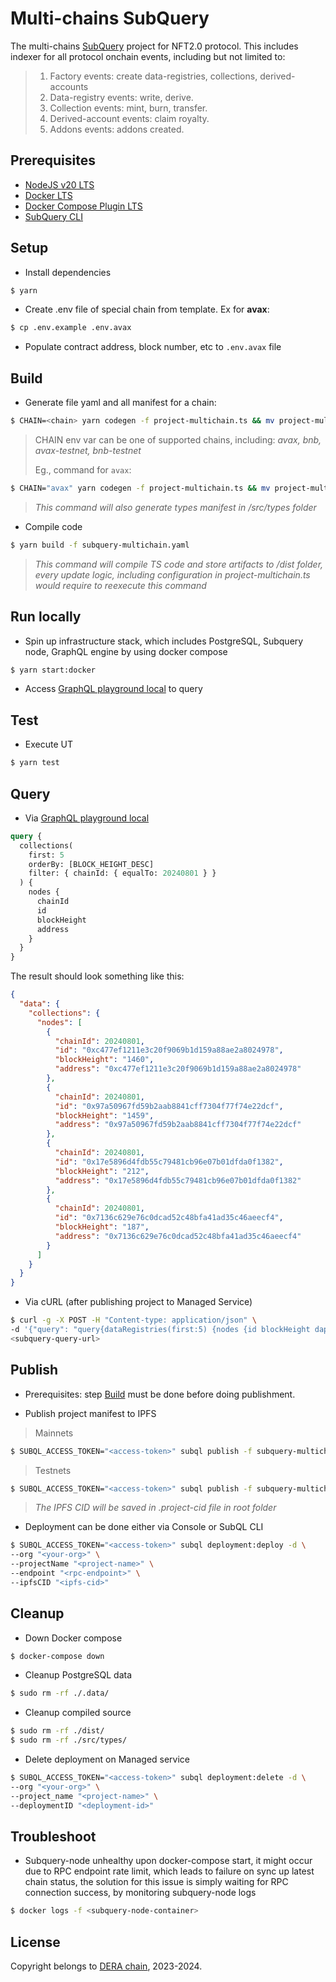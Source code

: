 # Multi-chains SubQuery

The multi-chains [SubQuery](https://subquery.network) project for NFT2.0 protocol. This includes indexer for all protocol onchain events, including but not limited to:
> 1. Factory events: create data-registries, collections, derived-accounts
> 2. Data-registry events: write, derive.
> 3. Collection events: mint, burn, transfer.
> 4. Derived-account events: claim royalty.
> 5. Addons events: addons created.

## Prerequisites
- [NodeJS v20 LTS](https://nodejs.org/en/blog/release/v20.9.0)
- [Docker LTS](https://docs.docker.com/engine/install/)
- [Docker Compose Plugin LTS](https://docs.docker.com/compose/install/linux/)
- [SubQuery CLI](https://academy.subquery.network/quickstart/quickstart.html#_1-install-the-subquery-cli)

## Setup
- Install dependencies
```bash
$ yarn
```

- Create .env file of special chain from template. Ex for **avax**:
```bash
$ cp .env.example .env.avax
```

- Populate contract address, block number, etc to `.env.avax` file

## Build
- Generate file yaml and all manifest for a chain:
```bash
$ CHAIN=<chain> yarn codegen -f project-multichain.ts && mv project-multichain.yaml project-<chain>.yaml
```

> CHAIN env var can be one of supported chains, including: *avax, bnb, avax-testnet, bnb-testnet*
>
> Eg., command for `avax`:
```bash
$ CHAIN="avax" yarn codegen -f project-multichain.ts && mv project-multichain.yaml project-avax.yaml
```

> *This command will also generate types manifest in /src/types folder*

- Compile code

```bash
$ yarn build -f subquery-multichain.yaml
```

> *This command will compile TS code and store artifacts to /dist folder, every update logic, including configuration in project-multichain.ts would require to reexecute this command*

## Run locally
- Spin up infrastructure stack, which includes PostgreSQL, Subquery node, GraphQL engine by using docker compose
```bash
$ yarn start:docker
```

- Access [GraphQL playground local](http://localhost:3000/) to query

## Test
- Execute UT
```bash
$ yarn test
```

## Query
- Via [GraphQL playground local](http://localhost:3000/)

```graphql
query {
  collections(
    first: 5
    orderBy: [BLOCK_HEIGHT_DESC]
    filter: { chainId: { equalTo: 20240801 } }
  ) {
    nodes {
      chainId
      id
      blockHeight
      address
    }
  }
}
```

The result should look something like this:

```json
{
  "data": {
    "collections": {
      "nodes": [
        {
          "chainId": 20240801,
          "id": "0xc477ef1211e3c20f9069b1d159a88ae2a8024978",
          "blockHeight": "1460",
          "address": "0xc477ef1211e3c20f9069b1d159a88ae2a8024978"
        },
        {
          "chainId": 20240801,
          "id": "0x97a50967fd59b2aab8841cff7304f77f74e22dcf",
          "blockHeight": "1459",
          "address": "0x97a50967fd59b2aab8841cff7304f77f74e22dcf"
        },
        {
          "chainId": 20240801,
          "id": "0x17e5896d4fdb55c79481cb96e07b01dfda0f1382",
          "blockHeight": "212",
          "address": "0x17e5896d4fdb55c79481cb96e07b01dfda0f1382"
        },
        {
          "chainId": 20240801,
          "id": "0x7136c629e76c0dcad52c48bfa41ad35c46aeecf4",
          "blockHeight": "187",
          "address": "0x7136c629e76c0dcad52c48bfa41ad35c46aeecf4"
        }
      ]
    }
  }
}
```

- Via cURL (after publishing project to Managed Service)
```bash
$ curl -g -X POST -H "Content-type: application/json" \
-d '{"query": "query{dataRegistries(first:5) {nodes {id blockHeight dapp address uri}}}"}' \
<subquery-query-url>
```

## Publish
- Prerequisites: step [Build](#build) must be done before doing publishment.

- Publish project manifest to IPFS

> Mainnets
```bash
$ SUBQL_ACCESS_TOKEN="<access-token>" subql publish -f subquery-multichain.yaml
```

> Testnets
```bash
$ SUBQL_ACCESS_TOKEN="<access-token>" subql publish -f subquery-multichain-testnet.yaml
```

> *The IPFS CID will be saved in .project-cid file in root folder*

- Deployment can be done either via Console or SubQL CLI
```bash
$ SUBQL_ACCESS_TOKEN="<access-token>" subql deployment:deploy -d \
--org "<your-org>" \
--projectName "<project-name>" \
--endpoint "<rpc-endpoint>" \
--ipfsCID "<ipfs-cid>"
```

## Cleanup
- Down Docker compose
```bash
$ docker-compose down
```

- Cleanup PostgreSQL data
```bash
$ sudo rm -rf ./.data/
```

- Cleanup compiled source
```bash
$ sudo rm -rf ./dist/
$ sudo rm -rf ./src/types/
```

- Delete deployment on Managed service
```bash
$ SUBQL_ACCESS_TOKEN="<access-token>" subql deployment:delete -d \
--org "<your-org>" \
--project_name "<project-name>" \
--deploymentID "<deployment-id>"
```

## Troubleshoot
- Subquery-node unhealthy upon docker-compose start, it might occur due to RPC endpoint rate limit, which leads to failure on sync up latest chain status, the solution for this issue is simply waiting for RPC connection success, by monitoring subquery-node logs
```bash
$ docker logs -f <subquery-node-container>
```

## License
Copyright belongs to [DERA chain](https://derachain.com), 2023-2024.

